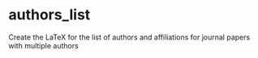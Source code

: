 authors_list
============

Create the LaTeX for the list of authors and affiliations for journal papers with multiple authors
